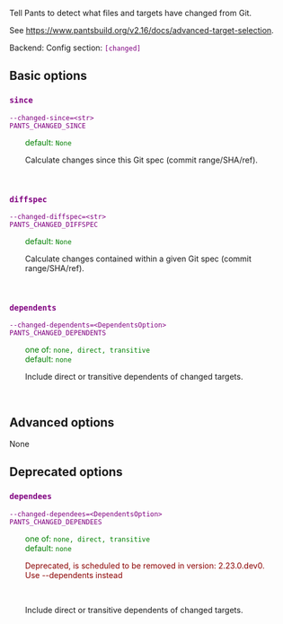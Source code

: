 
Tell Pants to detect what files and targets have changed from Git.

See https://www.pantsbuild.org/v2.16/docs/advanced-target-selection.

Backend: <span style="color: purple"><code></code></span>
Config section: <span style="color: purple"><code>[changed]</code></span>

## Basic options

<div style="color: purple">

### `since`

  <code>--changed-since=&lt;str&gt;</code><br>
  <code>PANTS_CHANGED_SINCE</code><br>
</div>
<div style="padding-left: 2em;">
<span style="color: green">default: <code>None</code></span>

<br>

Calculate changes since this Git spec (commit range/SHA/ref).
</div>
<br>

<div style="color: purple">

### `diffspec`

  <code>--changed-diffspec=&lt;str&gt;</code><br>
  <code>PANTS_CHANGED_DIFFSPEC</code><br>
</div>
<div style="padding-left: 2em;">
<span style="color: green">default: <code>None</code></span>

<br>

Calculate changes contained within a given Git spec (commit range/SHA/ref).
</div>
<br>

<div style="color: purple">

### `dependents`

  <code>--changed-dependents=&lt;DependentsOption&gt;</code><br>
  <code>PANTS_CHANGED_DEPENDENTS</code><br>
</div>
<div style="padding-left: 2em;">
<span style="color: green">one of: <code>none, direct, transitive</code></span><br>
<span style="color: green">default: <code>none</code></span>

<br>

Include direct or transitive dependents of changed targets.
</div>
<br>


## Advanced options

None

## Deprecated options

<div style="color: purple">

### `dependees`

  <code>--changed-dependees=&lt;DependentsOption&gt;</code><br>
  <code>PANTS_CHANGED_DEPENDEES</code><br>
</div>
<div style="padding-left: 2em;">
<span style="color: green">one of: <code>none, direct, transitive</code></span><br>
<span style="color: green">default: <code>none</code></span>
<p style="color: darkred">Deprecated, is scheduled to be removed in version: 2.23.0.dev0.<br>Use --dependents instead</p>
<br>

Include direct or transitive dependents of changed targets.
</div>
<br>




